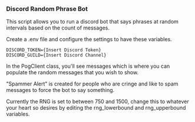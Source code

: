 <h3> Discord Random Phrase Bot </h3>


This script allows you to run a discord bot that says phrases at random intervals based on the count of messages. 


Create a .env file and configure the settings to have these variables.
```
DISCORD_TOKEN={Insert Discord Token}
DISCORD_GUILD={Insert Discord Channel}
```

In the PogClient class, you'll see messages which is where you can populate the random messages that you wish to show.

"Spammer Alert" is created for people who are cringe and like to spam messages to force the bot to say something.

Currently the RNG is set to between 750 and 1500, change this to whatever your heart so desires by editing the rng_lowerbound and rng_upperbound variables.
